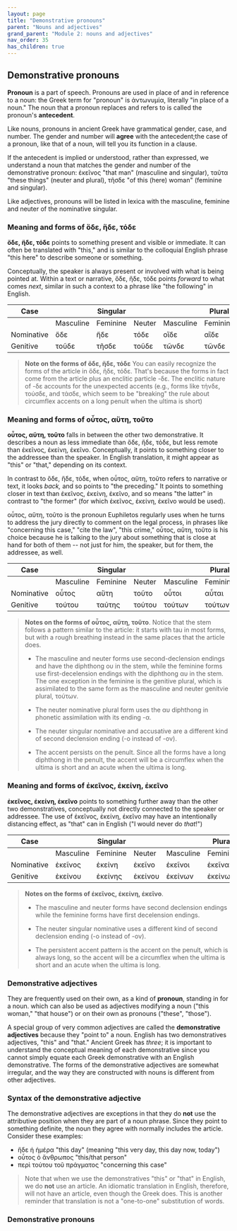 ```yaml
---
layout: page
title: "Demonstrative pronouns"
parent: "Nouns and adjectives"
grand_parent: "Module 2: nouns and adjectives"
nav_order: 35
has_children: true
---
```


## Demonstrative pronouns


**Pronoun** is a part of speech. Pronouns are used in place of and in reference to a noun: the Greek term for "pronoun" is ἀντωνυμία, literally "in place of a noun." The noun that a pronoun replaces and refers to is called the pronoun's **antecedent**.

Like nouns, pronouns in ancient Greek have grammatical gender, case, and number. The gender and number will **agree** with the antecedent;the case of a pronoun, like that of a noun, will tell you its function in a clause.  

If the antecedent is implied or understood, rather than expressed, we understand a noun that matches the gender and number of the demonstrative pronoun: ἐκεῖνος "that man" (masculine and singular), ταῦτα "these things" (neuter and plural), τῆσδε "of this (here) woman" (feminine and singular).




Like adjectives, pronouns will be listed in lexica with the masculine, feminine and neuter of the nominative singular.

### Meaning and forms of ὅδε, ἥδε, τόδε

**ὅδε, ἥδε, τόδε**  points to something present and visible or immediate. It can often be translated with "this," and is similar to the colloquial English phrase "this here" to describe someone or something. 

Conceptually, the speaker is always present or involved with what is being pointed at. Within a text or narrative, ὅδε, ἥδε, τόδε points *forward* to what comes *next*, similar in such a context to a phrase like "the following" in English.


| Case  |    | Singular|    |     | Plural  |     |
| --- | --- | --- | --- | --- | --- | --- |
|    | Masculine | Feminine | Neuter | Masculine | Feminine | Neuter |
| Nominative | ὅδε | ἥδε | τόδε | οἵδε | αἵδε | τάδε |
| Genitive | τοῦδε | τῆσδε | τοῦδε | τῶνδε | τῶνδε | τῶνδε |



> **Note on the forms of ὅδε, ἥδε, τόδε** You can easily recognize the forms of the article in ὅδε, ἥδε, τόδε.  That's because the forms in fact come from the article plus an enclitic particle -δε.   The enclitic nature of -δε accounts for the unexpected accents (e.g., forms like τήνδε, τούσδε, and τάσδε, which seem to be "breaking" the rule about circumflex accents on a long penult when the ultima is short) 


### Meaning and forms of  οὗτος, αὕτη, τοῦτο

**οὗτος, αὕτη, τοῦτο** falls in between the other two demonstrative.  It describes a noun as less immediate than ὅδε, ἥδε, τόδε, but less remote than ἐκεῖνος, ἐκείνη, ἐκεῖνο. Conceptually, it points to something closer to the addressee than the speaker.  In English translation, it might appear as "this" or "that," depending on its context.

In contrast to ὅδε, ἥδε, τόδε, when οὗτος, αὕτη, τοῦτο refers to narrative or text, it looks *back,* and so points to "the preceding." It points to something closer in text than ἐκεῖνος, ἐκείνη, ἐκεῖνο, and so means "the latter" in contrast to "the former" (for which ἐκεῖνος, ἐκείνη, ἐκεῖνο would be used).

οὗτος, αὕτη, τοῦτο is the pronoun Euphiletos regularly uses when he turns to address the jury directly to comment on the legal process, in phrases like "concerning this case," "cite the law", "this crime," οὗτος, αὕτη, τοῦτο is his choice because he is talking to the jury about something that is close at hand for both of them -- not just for him, the speaker, but for them, the addressee, as well.



| Case  |    | Singular|    |     | Plural  |     |
| --- | --- | --- | --- | --- | --- | --- |
|    | Masculine | Feminine | Neuter | Masculine | Feminine | Neuter |
| Nominative | οὗτος | αὕτη | τοῦτο | οὗτοι | αὗται | ταῦτα |
| Genitive | τούτου | ταύτης | τούτου | τούτων | τούτων | τούτων |


> **Notes on the forms of οὗτος, αὕτη, τοῦτο**.  Notice that the stem follows a pattern similar to the article: it starts with tau in most forms, but with a rough breathing instead in the same places that the article does.
>
> - The masculine and neuter forms use second-declension endings and have the diphthong ου in the stem, while the feminine forms use first-decelension endings with the diphthong αυ in the stem.  The one exception in the feminine is the genitive plural, which is assimilated to the same form as the masculine and neuter genitvie plural, τούτων.
> 
> - The neuter nominative plural form uses the αυ diphthong in phonetic assimilation with its ending -α.
> 
> - The neuter singular nominative and accusative are a different kind of second declension ending (-ο instead of -ον).
> 
>  - The accent persists on the penult. Since all the forms have a long diphthong in the penult, the accent will be a circumflex when the ultima is short and an acute when the ultima is long.
> 



### Meaning and forms of  ἐκεῖνος, ἐκείνη, ἐκεῖνο


**ἐκεῖνος, ἐκείνη, ἐκεῖνο** points to something further away than the other two demonstratives, 
conceptually not directly connected to the speaker or addressee.  The use of ἐκεῖνος, ἐκείνη, ἐκεῖνο may have an intentionally distancing effect, as "that" can in English ("I would never do *that*!")


| Case  |    | Singular|    |     | Plural  |     |
| --- | --- | --- | --- | --- | --- | --- |
|    | Masculine | Feminine | Neuter | Masculine | Feminine | Neuter |
| Nominative | ἐκεῖνος  | ἐκείνη  | ἐκεῖνο  | ἐκεῖνοι | ἐκεῖναι  | ἐκεῖνα  |
| Genitive | ἐκείνου | ἐκείνης | ἐκείνου | ἐκείνων | ἐκείνων | ἐκείνων |




> **Notes on the forms of ἐκεῖνος, ἐκείνη, ἐκεῖνο**. 
>
> - The masculine and neuter forms have second declension endings while the feminine forms have first decelension endings.
>
> - The neuter singular nominative uses a different kind of second declension ending (-ο instead of -ον).
> 
> - The persistent accent pattern is the accent on the penult, which is always long, so the accent will be a circumflex when the ultima is short and an acute when the ultima is long.
> 




### Demonstrative adjectives






They are frequently used on their own, as a kind of **pronoun**, standing in for a noun. 
which can also be used as adjectives modifying a noun ("this woman," "that house") or on their own as pronouns ("these", "those").

A special group of very common adjectives are called the **demonstrative adjectives** because they "point to" a noun.  English has two demonstratives adjectives, "this" and "that."  Ancient Greek has *three*; it is important to understand the conceptual meaning of each demonstrative since you cannot simply equate each Greek demonstrative with an English demonstrative. The forms of the demonstrative adjectives are somewhat irregular, and the way they are constructed with nouns is different from other adjectives.



### Syntax of the demonstrative adjective

The demonstrative adjectives are exceptions in that they do **not** use the attributive position when they are part of a noun phrase.  Since they point to something definite, the noun they agree with normally includes the article.  Consider these examples:

- ἥδε ἡ ἡμέρα  "this day" (meaning "this very day, this day now, today")
- οὗτος ὁ ἄνθρωπος  "this/that person"
- περὶ τούτου τοῦ πράγματος "concerning this case"

> Note that when we use the demonstratives "this" or "that" in English, we do **not** use an article.  An idiomatic translation in English, therefore, will not have an article, even though the Greek does.  This is another reminder that translation is not a "one-to-one" substitution of words.



### Demonstrative pronouns
